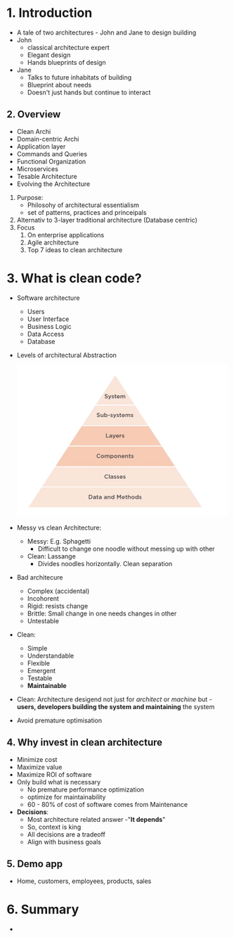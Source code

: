 # 1. Introduction

- A tale of two architectures - John and Jane to design building
- John 
  - classical architecture expert
  - Elegant design
  - Hands blueprints of design
- Jane
  - Talks to future inhabitats of building
  - Blueprint about needs
  - Doesn't just hands but continue to interact

## 2. Overview

- Clean Archi
- Domain-centric Archi
- Application layer
- Commands and Queries
- Functional Organization
- Microservices
- Tesable Architecture
- Evolving the Architecture

1. Purpose:
   - Philosohy of architectural essentialism
   - set of patterns, practices and princeipals
2. Alternativ to 3-layer traditional architecture (Database centric)
3. Focus
   1. On enterprise applications
   2. Agile architecture
   3. Top 7 ideas to clean architecture



# 3. What is clean code?

- Software architecture

  - Users
  - User Interface
  -  Business Logic
  - Data Access
  - Database

- Levels of architectural Abstraction

  ![image-20211121110006328](1_intro/image-20211121110006328.png)

- Messy vs clean Architecture:
  - Messy: E.g. Sphagetti
    - Difficult to change one noodle without messing up with other
  - Clean: Lassange
    - Divides noodles horizontally. Clean separation
- Bad architecure
  - Complex (accidental)
  - Incohorent
  - Rigid: resists change
  - Brittle: Small change in one needs changes in other
  - Untestable
- Clean:
  - Simple
  - Understandable
  - Flexible
  - Emergent
  - Testable
  - **Maintainable**
- Clean: Architecture desigend not just for *architect* or *machine* but - **users, developers building the system and maintaining** the system
- Avoid premature optimisation



## 4. Why invest in clean architecture

- Minimize cost
- Maximize value
- Maximize ROI of software
- Only build what is necessary
  - No premature performance optimization
  - optimize for maintainability
  - 60 - 80% of cost of software comes from Maintenance
- **Decisions**:
  - Most architecture related answer -"**It depends**"
  - So, context is king
  - All decisions are a tradeoff
  - Align with business goals



## 5. Demo app

- Home, customers, employees, products, sales



# 6. Summary

- 

